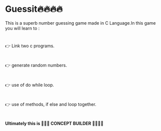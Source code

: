 # Guessit🔥🔥🔥🔥
This is a superb number guessing game made in C Language.In this game you will learn to :
# 
👉 Link two c programs.
# 
👉 generate random numbers.
# 
👉 use of do while loop.
# 
👉 use of methods, if else and loop together.
# 

#### Ultimately this is 💪💪💪 CONCEPT BUILDER 🤜🤜🤜🤜
